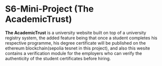 # S6-Mini-Project (The AcademicTrust)
**The AcademicTrust** is a university website built on top of a university registry system, the added feature being that once a student completes his respective programme, his degree certificate will be published on the ethereum blockchain(sepolia tesnet in this project), and also this wesite contains a verification module for the employers who can verify the authenticity of the student certificates before hiring.
